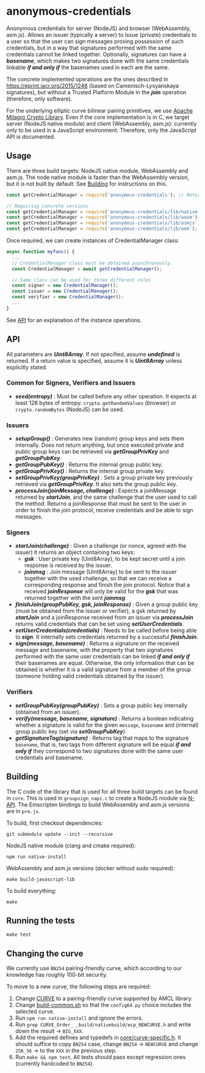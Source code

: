 # anonymous-credentials

Anonymous credentials for server (NodeJS) and browser (WebAssembly, asm.js). Allows an issuer (typically a server) to issue (private) credentials to a user so that the
user can sign messages proving possession of such credentials, but in a way that signatures performed with the same credentials cannot be linked together. Optionally, signatures
can have a ***basename***, which makes two signatures done with the same credentials linkable ***if and only if*** the basenames used in each are the same.

The concrete implemented operations are the ones described in https://eprint.iacr.org/2015/1246
(based on Camenisch-Lysyanskaya signatures), but without a Trusted Platform Module in the ***join*** operation (therefore, only software).

For the underlying elliptic curve bilinear pairing primitives, we use [Apache Milagro Crypto Library](https://github.com/miracl/amcl).
Even if the core implementation is in C, we target server (NodeJS native module) and client (WebAssembly, asm.js): currently only to be used in
 a JavaScript environment. Therefore, only the JavaScript API is documented.

## Usage

There are three build targets: NodeJS native module, WebAssembly and asm.js. The node native module is faster than the
 WebAssembly version, but it is not built by default. See [Building](#building) for instructions on this.

```js
const getCredentialManager = require('anonymous-credentials'); // Returns the first working version of [native, web]

// Requiring concrete versions
const getCredentialManager = require('anonymous-credentials/lib/native'); // NodeJS native module
const getCredentialManager = require('anonymous-credentials/lib/wasm'); // WebAssembly version
const getCredentialManager = require('anonymous-credentials/lib/asmjs'); // asm.js (slower fallback if WebAssembly is not supported)
const getCredentialManager = require('anonymous-credentials/lib/web'); // Chooses between wasm or asm.js, depending on the environment support
```

Once required, we can create instances of CredentialManager class:

```js
async function myfunc() {
  ...
  // CredentialManager class must be obtained asynchronously.
  const CredentialManager = await getCredentialManager();

  // Same class can be used for three different roles
  const signer = new CredentialManager();
  const issuer = new CredentialManager();
  const verifier = new CredentialManager();
  ...
}
```

See [API](#api) for an explanation of the instance operations.

## API

All parameters are ***Uint8Array***. If not specified, assume ***undefined*** is returned. If a return value is specified, assume it is ***Uint8Array*** unless explicitly stated.

### Common for Signers, Verifiers and Issuers
- ***seed(entropy)*** : Must be called before any other operation. It expects at least 128 bytes of entropy. ```crypto.getRandomValues``` (browser) or ```crypto.randomBytes``` (NodeJS) can be used.

### Issuers
- ***setupGroup()*** : Generates new (random) group keys and sets them internally. Does not return anything, but once executed private and public group keys can be retrieved via ***getGroupPrivKey*** and ***getGroupPubKey***.
- ***getGroupPubKey()*** : Returns the internal group public key.
- ***getGroupPrivKey()*** : Returns the internal group private key.
- ***setGroupPrivKey(groupPrivKey)*** : Sets a group private key previously retrieved via ***getGroupPrivKey***. It also sets the group public key.
- ***processJoin(joinMessage, challenge)*** : Expects a joinMessage returned by ***startJoin***, and the same challenge that the user used to call the method. Returns a joinResponse that must be sent to the user in order to finish the join protocol, receive credentials and be able to sign messages.

### Signers
- ***startJoin(challenge)*** : Given a challenge (or nonce, agreed with the issuer) it returns an object containing two keys:
    - ***gsk*** : User private key (Uint8Array), to be kept secret until a join response is received by the issuer.
    - ***joinmsg*** : Join message (Uint8Array) to be sent to the issuer together with the used challenge, so that we can receive a corresponding response and finish the join protocol. Notice that a received ***joinResponse*** will only be valid for the ***gsk*** that was returned together with the sent ***joinmsg***.
- ***finishJoin(groupPubKey, gsk, joinResponse)*** : Given a group public key (must be obtained from the issuer or verifier), a gsk returned by ***startJoin*** and a joinResponse received from an issuer via ***processJoin*** returns valid credentials that can be set using ***setUserCredentials***.
- ***setUserCredentials(credentials)*** : Needs to be called before being able to ***sign***. It internally sets credentials returned by a successful ***finishJoin***.
- ***sign(message, basename)*** : Returns a signature on the received message and basename, with the property that two signatures performed with the same user credentials can be linked ***if and only if*** their basenames are equal. Otherwise, the only information that can be obtained is whether it is a valid signature from a member of the group (someone holding valid credentials obtained by the issuer).

### Verifiers
- ***setGroupPubKey(groupPubKey)*** : Sets a group public key internally (obtained from an issuer).
- ***verify(message, basename, signature)*** : Returns a boolean indicating whether a signature is valid for the given ```message```, ```basename``` and (internal) group public key (set via ***setGroupPubKey***).
- ***getSignatureTag(signature)*** : Returns tag that maps to the signature ```basename```, that is, two tags from different signature will be equal ***if and only if*** they correspond to two signatures done with the same user credentials and basename.

## Building

The C code of the library that is used for all three build targets can be found in `core`.
This is used in `groupsign_napi.c` to create a NodeJS module via [N-API](https://nodejs.org/api/n-api.html).
The Emscripten bindings to build WebAssembly and asm.js versions are in `pre.js`.

To build, first checkout dependencies:

    git submodule update --init --recursive

NodeJS native module (clang and cmake required):

    npm run native-install

WebAssembly and asm.js versions (docker without sudo required):

    make build-javascript-lib

To build everything:

    make

## Running the tests

    make test

## Changing the curve

We currently use `BN254` pairing-friendly curve, which according to our knowledge has roughly 100-bit security.

To move to a new curve, the following steps are required:

1. Change [CURVE](CURVE) to a pairing-friendly curve supported by AMCL library.
2. Change [build-common.sh](build-common.sh) so that the `config64.py` choice includes the selected curve.
3. Run `npm run native-install` and ignore the errors.
4. Run `grep CURVE_Order_ _build/nativebuild/ecp_NEWCURVE.h` and write down the result -> `BIG_XXX`.
5. Add the required defines and typedefs in [core/curve-specific.h](core/curve-specific.h). It should suffice to copy `BN254` case, change `BN254` -> `NEWCURVE` and change `256_56` -> to the `XXX` in the previous step.
6. Run `make && npm test`. All tests should pass except regression ones (currently hardcoded to `BN254`).

